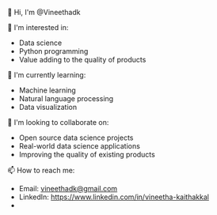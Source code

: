 👋 Hi, I'm @Vineethadk

👀 I'm interested in:
  * Data science
  * Python programming
  * Value adding to the quality of products

🌱 I'm currently learning:
  * Machine learning
  * Natural language processing
  * Data visualization

💞️ I'm looking to collaborate on:
  * Open source data science projects
  * Real-world data science applications
  * Improving the quality of existing products

📫 How to reach me:
  * Email: vineethadk@gmail.com
  * LinkedIn: https://www.linkedin.com/in/vineetha-kaithakkal
  *

